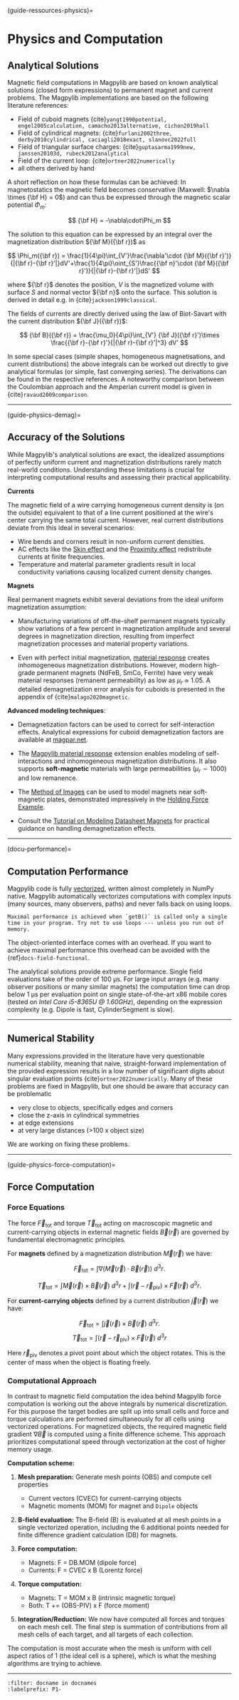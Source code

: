 (guide-ressources-physics)=
# Physics and Computation

## Analytical Solutions

Magnetic field computations in Magpylib are based on known analytical solutions (closed form expressions) to permanent magnet and current problems. The Magpylib implementations are based on the following literature references:

- Field of cuboid magnets {cite}`yangt1990potential, engel2005calculation, camacho2013alternative, cichon2019hall`
- Field of cylindrical magnets: {cite}`furlani2002three, derby2010cylindrical, caciagli2018exact, slanovc2022full`
- Field of triangular surface charges: {cite}`guptasarma1999new, janssen20103d, rubeck2012analytical`
- Field of the current loop: {cite}`ortner2022numerically`
- all others derived by hand

A short reflection on how these formulas can be achieved: In magnetostatics the magnetic field becomes conservative (Maxwell: $\nabla \times {\bf H} = 0$) and can thus be expressed through the magnetic scalar potential $\Phi_m$:

$$
{\bf H} = -\nabla\cdot\Phi_m
$$

The solution to this equation can be expressed by an integral over the magnetization distribution ${\bf M}({\bf r})$ as

$$
\Phi_m({\bf r}) = \frac{1}{4\pi}\int_{V'}\frac{\nabla'\cdot {\bf M}({\bf r}')}{|{\bf r}-{\bf r}'|}dV'+\frac{1}{4\pi}\oint_{S'}\frac{{\bf n}'\cdot {\bf M}({\bf r}')}{|{\bf r}-{\bf r}'|}dS'
$$

where ${\bf r}$ denotes the position, $V$ is the magnetized volume with surface $S$ and normal vector ${\bf n}$ onto the surface. This solution is derived in detail e.g. in {cite}`jackson1999classical`.

The fields of currents are directly derived using the law of Biot-Savart with the current distribution ${\bf J}({\bf r})$:

$$
{\bf B}({\bf r}) = \frac{\mu_0}{4\pi}\int_{V'} {\bf J}({\bf r}')\times \frac{{\bf r}-{\bf r}'}{|{\bf r}-{\bf r}'|^3} dV'
$$

In some special cases (simple shapes, homogeneous magnetisations, and current distributions) the above integrals can be worked out directly to give analytical formulas (or simple, fast converging series). The derivations can be found in the respective references. A noteworthy comparison between the Coulombian approach and the Amperian current model is given in {cite}`ravaud2009comparison`.


------------------------------------

(guide-physics-demag)=
## Accuracy of the Solutions

While Magpylib's analytical solutions are exact, the idealized assumptions of perfectly uniform current and magnetization distributions rarely match real-world conditions. Understanding these limitations is crucial for interpreting computational results and assessing their practical applicability.

**Currents**

The magnetic field of a wire carrying homogeneous current density is (on the outside) equivalent to that of a line current positioned at the wire's center carrying the same total current. However, real current distributions deviate from this ideal in several scenarios:

- Wire bends and corners result in non-uniform current densities.
- AC effects like the [Skin effect](https://en.wikipedia.org/wiki/Skin_effect) and the [Proximity effect](https://en.wikipedia.org/wiki/Proximity_effect_(electromagnetism)) redistribute currents at finite frequencies.
- Temperature and material parameter gradients result in local conductivity variations causing localized current density changes.

**Magnets**

Real permanent magnets exhibit several deviations from the ideal uniform magnetization assumption:

- Manufacturing variations of off-the-shelf permanent magnets typically show variations of a few percent in magnetization amplitude and several degrees in magnetization direction, resulting from imperfect magnetization processes and material property variations.

- Even with perfect initial magnetization, [material response](https://en.wikipedia.org/wiki/Demagnetizing_field) creates inhomogeneous magnetization distributions. However, modern high-grade permanent magnets (NdFeB, SmCo, Ferrite) have very weak material responses (remanent permeability) as low as $\mu_r \approx 1.05$. A detailed demagnetization error analysis for cuboids is presented in the appendix of {cite}`malago2020magnetic`.

**Advanced modeling techniques**:

- Demagnetization factors can be used to correct for self-interaction effects. Analytical expressions for cuboid demagnetization factors are available at [magpar.net](http://www.magpar.net/static/magpar/doc/html/demagcalc.html).

- The [Magpylib material response](https://github.com/magpylib/magpylib-material-response) extension enables modeling of self-interactions and inhomogeneous magnetization distributions. It also supports **soft-magnetic** materials with large permeabilities ($\mu_r \sim 1000$) and low remanence.

- The [Method of Images](examples-misc-image-method) can be used to model magnets near soft-magnetic plates, demonstrated impressively in the [Holding Force Example](examples-force-holding-force).

- Consult the [Tutorial on Modeling Datasheet Magnets](examples-tutorial-modeling-magnets) for practical guidance on handling demagnetization effects.

------------------------------------

(docu-performance)=
## Computation Performance

Magpylib code is fully [vectorized](https://en.wikipedia.org/wiki/Array_programming), written almost completely in NumPy native. Magpylib automatically vectorizes computations with complex inputs (many sources, many observers, paths) and never falls back on using loops.

```{note}
Maximal performance is achieved when `getB()` is called only a single time in your program. Try not to use loops --- unless you run out of memory.
```

The object-oriented interface comes with an overhead. If you want to achieve maximal performance this overhead can be avoided with the {ref}`docs-field-functional`.

The analytical solutions provide extreme performance. Single field evaluations take of the order of 100 µs. For large input arrays (e.g. many observer positions or many similar magnets) the computation time can drop below 1 µs per evaluation point on single state-of-the-art x86 mobile cores (tested on *Intel Core i5-8365U @ 1.60GHz*), depending on the expression complexity (e.g. Dipole is fast, CylinderSegment is slow).

------------------------------------

## Numerical Stability

Many expressions provided in the literature have very questionable numerical stability, meaning that naive, straight-forward implementation of the provided expression results in a low number of significant digits about singular evaluation points {cite}`ortner2022numerically`. Many of these problems are fixed in Magpylib, but one should be aware that accuracy can be problematic
- very close to objects, specifically edges and corners
- close the z-axis in cylindrical symmetries
- at edge extensions
- at very large distances (>100 x object size)

We are working on fixing these problems.

------------------------------------

(guide-physics-force-computation)=
## Force Computation

### Force Equations

The force $\vec{F}_\text{tot}$ and torque $\vec{T}_\text{tot}$ acting on macroscopic magnetic and current-carrying objects in external magnetic fields $\vec{B}(\vec{r})$ are governed by fundamental electromagnetic principles.

For **magnets** defined by a magnetization distribution $\vec{M}(\vec{r})$ we have:

$$\vec{F}_\text{tot} = \int \nabla (\vec{M}(\vec{r})\cdot\vec{B}(\vec{r})) \ d^3 r.$$

$$\vec{T}_\text{tot} = \int \vec{M}(\vec{r}) \times \vec{B}(\vec{r}) \ d^3r + \int (\vec{r} - \vec{r}_\text{piv}) \times \vec{F}(\vec{r}) \ d^3r.$$

For **current-carrying objects** defined by a current distribution $\vec{j}(\vec{r})$ we have:

$$\vec{F}_\text{tot} = \int \vec{j}(\vec{r})\times \vec{B}(\vec{r}) \ d^3r.$$
$$\vec{T}_\text{tot} = \int (\vec{r} - \vec{r}_\text{piv}) \times \vec{F}(\vec{r}) \ d^3r$$

Here $\vec{r}_\text{piv}$ denotes a pivot point about which the object rotates. This is the center of mass when the object is floating freely.

### Computational Approach

In contrast to magnetic field computation the idea behind Magpylib force computation is working out the above integrals by numerical discretization. For this purpose the target bodies are split up into small cells and force and torque calculations are performed simultaneously for all cells using vectorized operations. For magnetized objects, the required magnetic field gradient $\nabla\vec{B}$ is computed using a finite difference scheme. This approach prioritizes computational speed through vectorization at the cost of higher memory usage.

**Computation scheme:**

1. **Mesh preparation:** Generate mesh points (OBS) and compute cell properties
   - Current vectors (CVEC) for current-carrying objects
   - Magnetic moments (MOM) for magnet and `Dipole` objects

2. **B-field evaluation:** The B-field (B) is evaluated at all mesh points in a single vectorized operation, including the 6 additional points needed for finite difference gradient calculation (DB) for magnets.

3. **Force computation:**
   - Magnets: F = DB.MOM (dipole force)
   - Currents: F = CVEC x B (Lorentz force)

4. **Torque computation:**
   - Magnets: T = MOM x B (intrinsic magnetic torque)
   - Both: T += (OBS-PIV) x F (force moment)

5. **Integration/Reduction:** We now have computed all forces and torques on each mesh cell. The final step is summation of contributions from all mesh cells of each target, and all targets of each collection.

The computation is most accurate when the mesh is uniform with cell aspect ratios of 1 (the ideal cell is a sphere), which is what the meshing algorithms are trying to achieve.

------------------------------------

```{bibliography}
:filter: docname in docnames
:labelprefix: P1-
```
